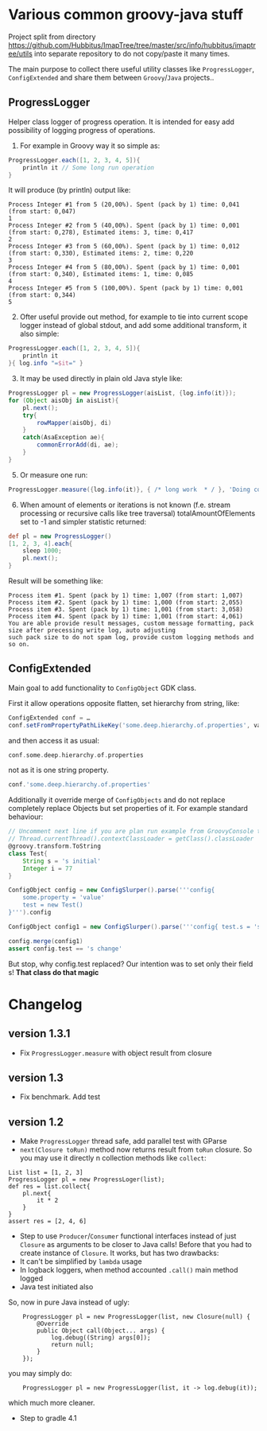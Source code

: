 # Various common groovy-java stuff

Project split from directory https://github.com/Hubbitus/ImapTree/tree/master/src/info/hubbitus/imaptree/utils into separate repository to do not copy/paste it many times.

The main purpose to collect there useful utility classes like `ProgressLogger`, `ConfigExtended` and share them between `Groovy`/`Java` projects..

## ProgressLogger

Helper class logger of progress operation.
It is intended for easy add possibility of logging progress of operations.
1. For example in Groovy way it so simple as:

```groovy
ProgressLogger.each([1, 2, 3, 4, 5]){
    println it // Some long run operation
}
```

It will produce (by println) output like:

    Process Integer #1 from 5 (20,00%). Spent (pack by 1) time: 0,041 (from start: 0,047)
    1
    Process Integer #2 from 5 (40,00%). Spent (pack by 1) time: 0,001 (from start: 0,278), Estimated items: 3, time: 0,417
    2
    Process Integer #3 from 5 (60,00%). Spent (pack by 1) time: 0,012 (from start: 0,330), Estimated items: 2, time: 0,220
    3
    Process Integer #4 from 5 (80,00%). Spent (pack by 1) time: 0,001 (from start: 0,340), Estimated items: 1, time: 0,085
    4
    Process Integer #5 from 5 (100,00%). Spent (pack by 1) time: 0,001 (from start: 0,344)
    5

2. Ofter useful provide out method, for example to tie into current scope logger instead of global stdout, and add
some additional transform, it also simple:

```groovy
ProgressLogger.each([1, 2, 3, 4, 5]){
	println it
}{ log.info "=$it=" }
```

3. It may be used directly in plain old Java style like:
```groovy
ProgressLogger pl = new ProgressLogger(aisList, {log.info(it)});
for (Object aisObj in aisList){
    pl.next();
    try{
        rowMapper(aisObj, di)
    }
    catch(AsaException ae){
        commonErrorAdd(di, ae);
    }
}
```
5. Or measure one run:
```groovy
ProgressLogger.measure({log.info(it)}, { /* long work  * / }, 'Doing cool work')
```
6. When amount of elements or iterations is not known (f.e. stream processing or recursive calls like tree traversal)
totalAmountOfElements set to -1 and simpler statistic returned:
```groovy
def pl = new ProgressLogger()
[1, 2, 3, 4].each{
    sleep 1000;
    pl.next();
}
```

Result will be something like:

    Process item #1. Spent (pack by 1) time: 1,007 (from start: 1,007)
    Process item #2. Spent (pack by 1) time: 1,000 (from start: 2,055)
    Process item #3. Spent (pack by 1) time: 1,001 (from start: 3,058)
    Process item #4. Spent (pack by 1) time: 1,001 (from start: 4,061)
    You are able provide result messages, custom message formatting, pack size after precessing write log, auto adjusting
    such pack size to do not spam log, provide custom logging methods and so on.

## ConfigExtended

Main goal to add functionality to `ConfigObject` GDK class.

First it allow operations opposite flatten, set hierarchy from string, like:
```groovy
ConfigExtended conf = …
conf.setFromPropertyPathLikeKey('some.deep.hierarchy.of.properties', value)
```
and then access it as usual:
```groovy
conf.some.deep.hierarchy.of.properties
```
not as it is one string property.
```groovy
conf.'some.deep.hierarchy.of.properties'
```

Additionally it override merge of `ConfigObjects` and do not replace completely replace Objects but set properties of it.
For example standard behaviour:
```groovy
// Uncomment next line if you are plan run example from GroovyConsole to handle defined there classes: http://groovy.329449.n5.nabble.com/GroovyConsole-and-context-thread-loader-td4471707.html
// Thread.currentThread().contextClassLoader = getClass().classLoader
@groovy.transform.ToString
class Test{
	String s = 's initial'
	Integer i = 77
}

ConfigObject config = new ConfigSlurper().parse('''config{
	some.property = 'value'
	test = new Test()
}''').config

ConfigObject config1 = new ConfigSlurper().parse('''config{ test.s = 's change' }''').config

config.merge(config1)
assert config.test == 's change'
```

But stop, why config.test replaced? Our intention was to set only their field s!
**That class do that magic**

# Changelog
## version 1.3.1
* Fix `ProgressLogger.measure` with object result from closure

## version 1.3
* Fix benchmark. Add test

## version 1.2
* Make `ProgressLogger` thread safe, add parallel test with GParse
* `next(Closure toRun)` method now returns result from `toRun` closure. So you may use it directly n collection methods like `collect`:
```
List list = [1, 2, 3]
ProgressLogger pl = new ProgressLoger(list);
def res = list.collect{
    pl.next{
        it * 2
    }
}
assert res = [2, 4, 6]
```
* Step to use `Producer`/`Consumer` functional interfaces instead of just `Closure` as arguments to be closer to Java calls!
 Before that you had to create instance of `Closure`. It works, but has two drawbacks:
 * It can't be simplified by `lambda` usage
 * In logback loggers, when method accounted `.call()` main method logged
 * Java test initiated also

So, now in pure Java instead of ugly:
```
    ProgressLogger pl = new ProgressLogger(list, new Closure(null) {
        @Override
        public Object call(Object... args) {
            log.debug((String) args[0]);
            return null;
        }
    });
```
 you may simply do:
```
    ProgressLogger pl = new ProgressLogger(list, it -> log.debug(it));
```
which much more cleaner.
* Step to gradle 4.1